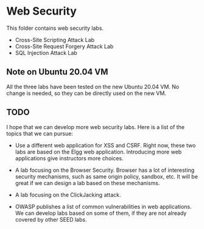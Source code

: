 # Web Security

This folder contains web security labs.

- Cross-Site Scripting Attack Lab
- Cross-Site Request Forgery Attack Lab
- SQL Injection Attack Lab


## Note on Ubuntu 20.04 VM

All the three labs have been tested on the new Ubuntu 20.04 VM.
No change is needed, so they can be directly used on the new VM.


## TODO

I hope that we can develop more web security labs. Here is a list of 
the topics that we can pursue:

- Use a different web application for XSS and CSRF. Right now, these
two labs are based on the Elgg web application. Introducing more 
web applications give instructors more choices.

- A lab focusing on the Browser Security. Browser has a lot of interesting
security mechanisms, such as same origin policy, sandbox, etc. It will be
great if we can design a lab based on these mechanisms. 

- A lab focusing on the ClickJacking attack.

- OWASP publishes a list of common vulnerabilities in web applications.
We can develop labs based on some of them, if they are not already covered 
by other SEED labs.